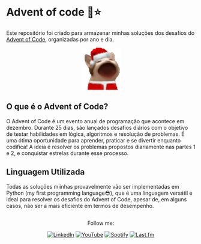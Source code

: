 # Advent of code 🎄⭐
Este repositório foi criado para armazenar minhas soluções dos desafios do [Advent of Code](https://adventofcode.com/), organizadas por ano e dia.

<div align="center">
    <img src=assets/cat-pop-pop.gif>
</div>

## O que é o Advent of Code?

O Advent of Code é um evento anual de programação que acontece em dezembro. Durante 25 dias, são lançados desafios diários com o objetivo de testar habilidades em lógica, algoritmos e resolução de problemas. É uma ótima oportunidade para aprender, praticar e se divertir enquanto codifica! A ideia é resolver os problemas propostos diariamente nas partes 1 e 2, e conquistar estrelas durante esse processo.

## Linguagem Utilizada

Todas as soluções miinhas provavelmente vão ser implementadas em Python (my first programming language😎), que é uma linguagem versátil e ideal para resolver os desafios do Advent of Code, apesar de, em alguns casos, não ser a mais eficiente em termos de desempenho.

##

<div align="center">
Follow me:
  
  [![LinkedIn](https://img.shields.io/badge/LinkedIn-0077B5?style=flat&logo=linkedin&logoColor=white)](https://www.linkedin.com/in/maria-eduarda-nascimento-andrade-bb0b86213/)
  [![YouTube](https://img.shields.io/badge/YouTube-FF0000?style=flat&logo=youtube&logoColor=white)](https://www.youtube.com/channel/UCh6sgz1ij_my64lX8rQnPXg)
  [![Spotify](https://img.shields.io/badge/Spotify-1ED760?style=flat&logo=spotify&logoColor=white)](https://open.spotify.com/user/223w3q4xdm4pquahzl5xhfpia?si=t08g7SlVRvqhF0LseXTyXg&nd=1&dlsi=87356229bcf14264)
  [![Last.fm](https://img.shields.io/badge/Last.fm-D51007?style=flat&logo=last.fm&logoColor=white)](https://www.last.fm/user/me15degrees)
  
</div>

